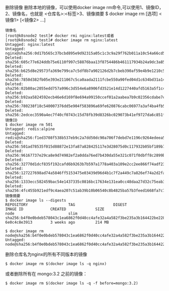 删除镜像
    删除本地的镜像，可以使用docker image rm命令,可以使用1、镜像ID，2、镜像名，也就是 <仓库名>:<标签>3、镜像摘要
    $ docker image rm [选项] <镜像1> [<镜像2> ...]
    
    镜像名
    [root@k8snode2 test]# docker rmi nginx:latest或者
    [root@k8snode2 test]# docker image rm nginx:latest
    Untagged: nginx:latest
    Untagged: nginx@sha256:0d17b565c37bcbd895e9d92315a05c1c3c9a29f762b011a10c54a66cd53c9b31
    Deleted: sha256:605c77e624ddb75e6110f997c58876baa13f8754486b461117934b24a9dc3a85
    Deleted: sha256:b625d8e29573fa369e799ca7c5df8b7a902126d2b7cbeb390af59e4b9e1210c5
    Deleted: sha256:7850d382fb05e393e211067c5ca0aada2111fcbe550a90fed04d1c634bd31a14
    Deleted: sha256:02b80ac2055edd757a996c3d554e6a8906fd3521e14d1227440afd5163a5f1c4
    Deleted: sha256:b92aa5824592ecb46e6d169f8e694a99150ccef01a2aabea7b9c02356cdabe7c
    Deleted: sha256:780238f18c540007376dd5e904f583896a69fe620876cabc06977a3af4ba4fb5
    Deleted: sha256:2edcec3590a4ec7f40cf0743c15d78fb39d8326bc029073b41ef9727da6c851f
    镜像ID
    $ docker image rm 501
    Untagged: redis:alpine
    Untagged: redis@sha256:f1ed3708f538b537eb9c2a7dd50dc90a706f7debd7e1196c9264edeea521a86d
    Deleted: sha256:501ad78535f015d88872e13fa87a828425117e3d28075d0c117932b05bf189b7
    Deleted: sha256:96167737e29ca8e9d74982ef2a0dda76ed7b430da55e321c071f0dbff8c2899b
    Deleted: sha256:32770d1dcf835f192cafd6b9263b7b597a1778a403a109e2cc2ee866f74adf23
    Deleted: sha256:127227698ad74a5846ff5153475e03439d96d4b1c7f2a449c7a826ef74a2d2fa
    Deleted: sha256:1333ecc582459bac54e1437335c0816bc17634e131ea0cc48daa27d32c75eab3
    Deleted: sha256:4fc455b921edf9c4aea207c51ab39b10b06540c8b4825ba57b3feed1668fa7c7
    镜像摘要
    $ docker image ls --digests
    REPOSITORY                  TAG                 DIGEST                                                                    IMAGE ID            CREATED             SIZE
    node                        slim                sha256:b4f0e0bdeb578043c1ea6862f0d40cc4afe32a4a582f3be235a3b164422be228   6e0c4c8e3913        3 weeks ago         214 MB

    $ docker image rm node@sha256:b4f0e0bdeb578043c1ea6862f0d40cc4afe32a4a582f3be235a3b164422be228
    Untagged: node@sha256:b4f0e0bdeb578043c1ea6862f0d40cc4afe32a4a582f3be235a3b164422be228

删除仓库名为nginx的所有不同版本的镜像

    $ docker image rm $(docker image ls -q nginx)
或者删除所有在 mongo:3.2 之前的镜像：

    $ docker image rm $(docker image ls -q -f before=mongo:3.2)